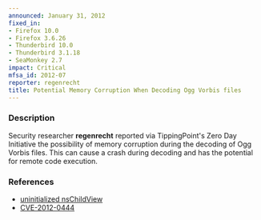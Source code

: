```yaml
---
announced: January 31, 2012
fixed_in:
- Firefox 10.0
- Firefox 3.6.26
- Thunderbird 10.0
- Thunderbird 3.1.18
- SeaMonkey 2.7
impact: Critical
mfsa_id: 2012-07
reporter: regenrecht
title: Potential Memory Corruption When Decoding Ogg Vorbis files
---
```


<h3>Description</h3>

<p>Security researcher <strong>regenrecht</strong> reported via
TippingPoint's Zero Day Initiative the possibility of memory corruption during
the decoding of Ogg Vorbis files. This can cause a crash during decoding and has
the potential for remote code execution.</p>


<h3>References</h3>

<ul>
  <li><a href="https://bugzilla.mozilla.org/show_bug.cgi?id=719612">
      uninitialized nsChildView</a></li>
  <li><a href="http://cve.mitre.org/cgi-bin/cvename.cgi?name=CVE-2012-0444" class="ex-ref">CVE-2012-0444</a></li>
</ul>



